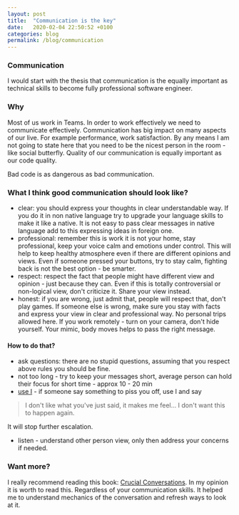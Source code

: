 ```yaml
---
layout: post
title:  "Communication is the key"
date:   2020-02-04 22:50:52 +0100
categories: blog
permalink: /blog/communication
---
```

### Communication
I would start with the thesis that communication is the equally important as technical skills to become
fully professional software engineer.

### Why
Most of us work in Teams. In order to work effectively we need to communicate effectively.
Communication has big impact on many aspects of our live. For example performance, work satisfaction.
By any means I am not going to state here that you need to be the nicest person in the room - like social butterfly.
Quality of our communication is equally important as our code quality. 

Bad code is as dangerous as bad communication.

### What I think good communication should look like?
* clear: you should express your thoughts in clear understandable way.
If you do it in non native language try to upgrade your language skills to make it like a native. 
It is not easy to pass clear messages in native language add to this expressing ideas in foreign one.
* professional: remember this is work it is not your home, stay professional, keep your voice calm and emotions under control.
This will help to keep healthy atmosphere even if there are different opinions and views.
Even if someone pressed your buttons, try to stay calm, fighting back is not the best option - be smarter.
* respect: respect the fact that people might have different view and opinion - just because they can.
Even if this is totally controversial or non-logical view, don't criticize it. Share your view instead.
* honest: if you are wrong, just admit that, people will respect that, don't play games.
If someone else is wrong, make sure you stay with facts and express your view in clear and professional way. 
No personal trips allowed here.
If you work remotely - turn on your camera, don't hide yourself. 
Your mimic, body moves helps to pass the right message.

#### How to do that?
* ask questions: there are no stupid questions, assuming that you respect above rules you should be fine.
* not too long - try to keep your messages short, average person can hold their focus for short time - approx 10 - 20 min
* [use I](https://www.goodtherapy.org/blog/psychpedia/i-message) -
if someone say something to piss you off, use I and say 
> I don't like what you've just said, it makes me feel... I don't want this to happen again.

It will stop further escalation.
* listen - understand other person view, only then address your concerns if needed.

### Want more? 
I really recommend reading this book: [Crucial Conversations](https://www.goodreads.com/book/show/15014.Crucial_Conversations).
In my opinion it is worth to read this. Regardless of your communication skills.
It helped me to understand mechanics of the conversation and refresh ways to look at it.